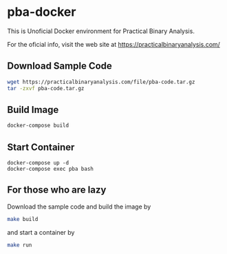 # pba-docker

This is Unoficial Docker environment for Practical Binary Analysis.

For the oficial info, visit the web site at https://practicalbinaryanalysis.com/

## Download Sample Code

```sh
wget https://practicalbinaryanalysis.com/file/pba-code.tar.gz
tar -zxvf pba-code.tar.gz
```

## Build Image

```sh
docker-compose build
```

## Start Container

```
docker-compose up -d
docker-compose exec pba bash
```

## For those who are lazy

Download the sample code and build the image by

```sh
make build
```

and start a container by

```sh
make run
```
